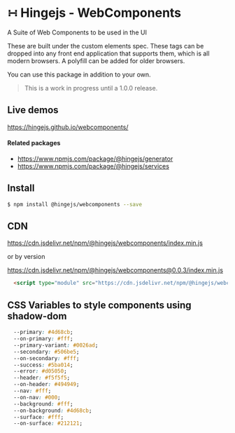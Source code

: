 # &#8762; Hingejs - WebComponents

A Suite of Web Components to be used in the UI

These are built under the custom elements spec.  These tags can be dropped into any front end application that supports them, which is all modern browsers.  A polyfill can be added for older browsers.  

You can use this package in addition to your own.

> This is a work in progress until a 1.0.0 release.

## Live demos

https://hingejs.github.io/webcomponents/

#### Related packages

- https://www.npmjs.com/package/@hingejs/generator
- https://www.npmjs.com/package/@hingejs/services

## Install

```sh
$ npm install @hingejs/webcomponents --save
```

## CDN

https://cdn.jsdelivr.net/npm/@hingejs/webcomponents/index.min.js

or by version

https://cdn.jsdelivr.net/npm/@hingejs/webcomponents@0.0.3/index.min.js


```html
  <script type="module" src="https://cdn.jsdelivr.net/npm/@hingejs/webcomponents/index.min.js"></script>
```

## CSS Variables to style components using shadow-dom

```css
  --primary: #4d68cb;
  --on-primary: #fff;
  --primary-variant: #0026ad;
  --secondary: #506be5;
  --on-secondary: #fff;
  --success: #5ba014;
  --error: #d05050;
  --header: #f5f5f5;
  --on-header: #494949;
  --nav: #fff;
  --on-nav: #000;
  --background: #fff;
  --on-background: #4d68cb;
  --surface: #fff;
  --on-surface: #212121;
  ```

